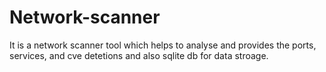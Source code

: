 # Network-scanner
It is a network scanner tool which helps to analyse and provides the ports, services, and cve detetions and also sqlite db for data stroage.   

